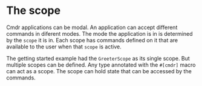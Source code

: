 # The scope
Cmdr applications can be modal. An application can accept different commands in diferent modes. The mode the application is in is determined by the `scope` it is in. Each scope has commands defined on it that are available to the user when that `scope` is active.

The getting started example had the `GreeterScope` as its single scope. But multiple scopes can be defined. Any type annotated with the `#[cmdr]` macro can act as a scope. The scope can hold state that can be accessed by the commands.


